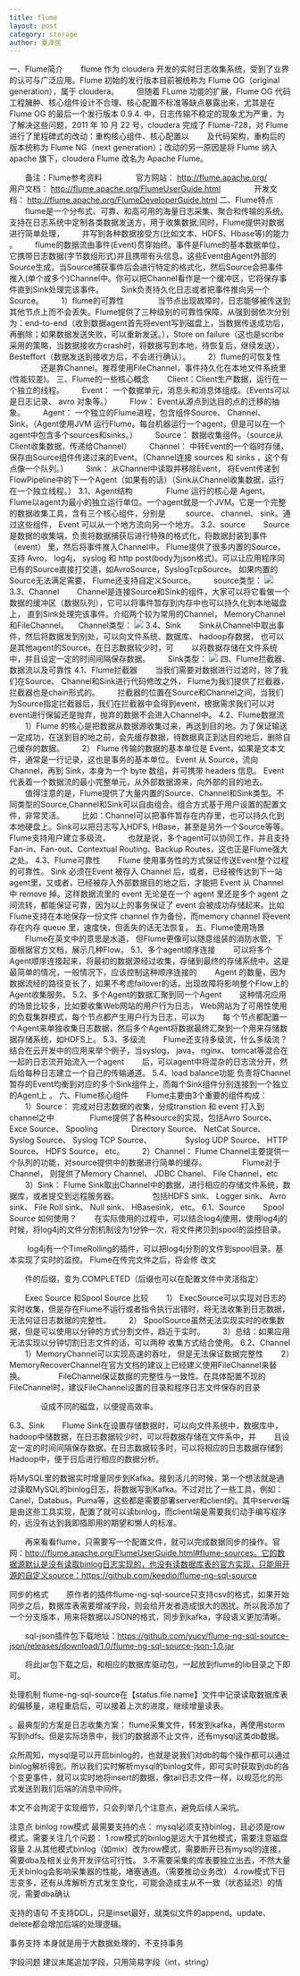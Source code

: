 ```yaml
---
title: flume
layout: post
category: storage
author: 夏泽民
---
```

一、Flume简介
　　flume 作为 cloudera 开发的实时日志收集系统，受到了业界的认可与广泛应用。Flume 初始的发行版本目前被统称为 Flume OG（original generation），属于 cloudera。
　　但随着 FLume 功能的扩展，Flume OG 代码工程臃肿、核心组件设计不合理、核心配置不标准等缺点暴露出来，尤其是在 Flume OG 的最后一个发行版本 0.9.4. 中，日志传输不稳定的现象尤为严重，为了解决这些问题，2011 年 10 月 22 号，cloudera 完成了 Flume-728，对 Flume 进行了里程碑式的改动：重构核心组件、核心配置以
　　及代码架构，重构后的版本统称为 Flume NG（next generation）；改动的另一原因是将 Flume 纳入 apache 旗下，cloudera Flume 改名为 Apache Flume。

　　备注：Flume参考资料
　　　　官方网站： http://flume.apache.org/
　　　　用户文档： http://flume.apache.org/FlumeUserGuide.html
　　　　开发文档： http://flume.apache.org/FlumeDeveloperGuide.html
二、Flume特点
　　flume是一个分布式、可靠、和高可用的海量日志采集、聚合和传输的系统。支持在日志系统中定制各类数据发送方，用于收集数据;同时，Flume提供对数据进行简单处理，
　　并写到各种数据接受方(比如文本、HDFS、Hbase等)的能力 。
　　flume的数据流由事件(Event)贯穿始终。事件是Flume的基本数据单位，它携带日志数据(字节数组形式)并且携带有头信息，这些Event由Agent外部的Source生成，当Source捕获事件后会进行特定的格式化，然后Source会把事件推入(单个或多个)Channel中。你可以把Channel看作是一个缓冲区，它将保存事件直到Sink处理完该事件。
　　Sink负责持久化日志或者把事件推向另一个Source。
　　1）flume的可靠性 
　　　　当节点出现故障时，日志能够被传送到其他节点上而不会丢失。Flume提供了三种级别的可靠性保障，从强到弱依次分别为：end-to-end（收到数据agent首先将event写到磁盘上，当数据传送成功后，再删除；如果数据发送失败，可以重新发送。），Store on failure（这也是scribe采用的策略，当数据接收方crash时，将数据写到本地，待恢复后，继续发送），Besteffort（数据发送到接收方后，不会进行确认）。
　　2）flume的可恢复性
　　　　还是靠Channel。推荐使用FileChannel，事件持久化在本地文件系统里(性能较差)。
三、Flume的一些核心概念
　　Client：Client生产数据，运行在一个独立的线程。
　　Event： 一个数据单元，消息头和消息体组成。（Events可以是日志记录、 avro 对象等。）
　　Flow： Event从源点到达目的点的迁移的抽象。
　　Agent： 一个独立的Flume进程，包含组件Source、 Channel、 Sink。（Agent使用JVM 运行Flume。每台机器运行一个agent，但是可以在一个agent中包含多个sources和sinks。）
　　Source： 数据收集组件。（source从Client收集数据，传递给Channel）
　　Channel： 中转Event的一个临时存储，保存由Source组件传递过来的Event。（Channel连接 sources 和 sinks ，这个有点像一个队列。）
　　Sink： 从Channel中读取并移除Event， 将Event传递到FlowPipeline中的下一个Agent（如果有的话）（Sink从Channel收集数据，运行在一个独立线程。）
3.1、Agent结构　　
　　Flume 运行的核心是 Agent。Flume以agent为最小的独立运行单位。一个agent就是一个JVM。它是一个完整的数据收集工具，含有三个核心组件，分别是
　　 source、 channel、 sink。通过这些组件， Event 可以从一个地方流向另一个地方。
3.2、source
　　Source是数据的收集端，负责将数据捕获后进行特殊的格式化，将数据封装到事件（event） 里，然后将事件推入Channel中。 Flume提供了很多内置的Source， 支持 Avro， log4j， syslog 和 http post(body为json格式)。可以让应用程序同已有的Source直接打交道，如AvroSource，SyslogTcpSource。 如果内置的Source无法满足需要， Flume还支持自定义Source。
　　source类型：
<img src="{{site.url}}{{site.baseurl}}/img/flume.png"/>　　
3.3、Channel
　　Channel是连接Source和Sink的组件，大家可以将它看做一个数据的缓冲区（数据队列），它可以将事件暂存到内存中也可以持久化到本地磁盘上， 直到Sink处理完该事件。介绍两个较为常用的Channel， MemoryChannel和FileChannel。
　Channel类型：
	<img src="{{site.url}}{{site.baseurl}}/img/flumechanel.png"/>
3.4、Sink
　　Sink从Channel中取出事件，然后将数据发到别处，可以向文件系统、数据库、 hadoop存数据， 也可以是其他agent的Source。在日志数据较少时，可
　　以将数据存储在文件系统中，并且设定一定的时间间隔保存数据。
　　Sink类型：
	<img src="{{site.url}}{{site.baseurl}}/img/flumesink.png"/>
四、Flume拦截器、数据流以及可靠性
4.1、Flume拦截器
　　当我们需要对数据进行过滤时，除了我们在Source、 Channel和Sink进行代码修改之外， Flume为我们提供了拦截器，拦截器也是chain形式的。
　　拦截器的位置在Source和Channel之间，当我们为Source指定拦截器后，我们在拦截器中会得到event，根据需求我们可以对event进行保留还是抛弃，抛弃的数据不会进入Channel中。
4.2、Flume数据流
　　1）Flume 的核心是把数据从数据源收集过来，再送到目的地。为了保证输送一定成功，在送到目的地之前，会先缓存数据，待数据真正到达目的地后，删除自己缓存的数据。
　　2） Flume 传输的数据的基本单位是 Event，如果是文本文件，通常是一行记录，这也是事务的基本单位。 Event 从 Source，流向 Channel，再到 Sink，本身为一个 byte 数组，并可携带 headers 信息。 Event 代表着一个数据流的最小完整单元，从外部数据源来，向外部的目的地去。
　　值得注意的是，Flume提供了大量内置的Source、Channel和Sink类型。不同类型的Source,Channel和Sink可以自由组合。组合方式基于用户设置的配置文件，非常灵活。
　　比如：Channel可以把事件暂存在内存里，也可以持久化到本地硬盘上。Sink可以把日志写入HDFS, HBase，甚至是另外一个Source等等。Flume支持用户建立多级流，
　　也就是说，多个agent可以协同工作，并且支持Fan-in、Fan-out、Contextual Routing、Backup Routes，这也正是Flume强大之处。
4.3、Flume可靠性
　　Flume 使用事务性的方式保证传送Event整个过程的可靠性。 Sink 必须在Event 被存入 Channel 后，或者，已经被传达到下一站agent里，又或者，已经被存入外部数据目的地之后，才能把 Event 从 Channel 中 remove 掉。这样数据流里的 event 无论是在一个 agent 里还是多个 agent 之间流转，都能保证可靠，因为以上的事务保证了 event 会被成功存储起来。比如 Flume支持在本地保存一份文件 channel 作为备份，而memory channel 将event存在内存 queue 里，速度快，但丢失的话无法恢复。
五、Flume使用场景
　　Flume在英文中的意思是水道， 但Flume更像可以随意组装的消防水管，下面根据官方文档，展示几种Flow。
5.1、多个agent顺序连接
　　可以将多个Agent顺序连接起来，将最初的数据源经过收集，存储到最终的存储系统中。这是最简单的情况，一般情况下，应该控制这种顺序连接的
　　Agent 的数量，因为数据流经的路径变长了，如果不考虑failover的话，出现故障将影响整个Flow上的Agent收集服务。 
5.2、多个Agent的数据汇聚到同一个Agent 
　　这种情况应用的场景比较多，比如要收集Web网站的用户行为日志， Web网站为了可用性使用的负载集群模式，每个节点都产生用户行为日志，可以为
　　每 个节点都配置一个Agent来单独收集日志数据，然后多个Agent将数据最终汇聚到一个用来存储数据存储系统，如HDFS上。
5.3、多级流
　　Flume还支持多级流，什么多级流？结合在云开发中的应用来举个例子，当syslog， java， nginx、 tomcat等混合在一起的日志流开始流入一个agent
　　后，可以agent中将混杂的日志流分开，然后给每种日志建立一个自己的传输通道。
5.4、load balance功能
负责将Channel暂存的Event均衡到对应的多个Sink组件上，而每个Sink组件分别连接到一个独立的Agent上 。
六、Flume核心组件
　　Flume主要由3个重要的组件构成：
　　1）Source： 完成对日志数据的收集，分成transtion 和 event 打入到channel之中
　　　　 Flume提供了各种source的实现，包括Avro Source、 Exce Source、 Spooling
　　　　Directory Source、 NetCat Source、 Syslog Source、 Syslog TCP Source、
　　　　Syslog UDP Source、 HTTP Source、 HDFS Source， etc。
　　2）Channel： Flume Channel主要提供一个队列的功能，对source提供中的数据进行简单的缓存。
　　　　 Flume对于Channel， 则提供了Memory Channel、 JDBC Chanel、 File Channel，etc
　　3）Sink： Flume Sink取出Channel中的数据，进行相应的存储文件系统，数据库，或者提交到远程服务器。
　　　　包括HDFS sink、 Logger sink、 Avro sink、 File Roll sink、 Null sink、 HBasesink， etc。
6.1、Source
　　Spool Source 如何使用？
　　在实际使用的过程中，可以结合log4j使用，使用log4j的时候，将log4j的文件分割机制设为1分钟一次，将文件拷贝到spool的监控目录。

　　 log4j有一个TimeRolling的插件，可以把log4j分割的文件到spool目录。基本实现了实时的监控。 Flume在传完文件之后，将会修 改文

　　件的后缀，变为.COMPLETED（后缀也可以在配置文件中灵活指定）

　　Exec Source 和Spool Source 比较
　　1） ExecSource可以实现对日志的实时收集，但是存在Flume不运行或者指令执行出错时，将无法收集到日志数据，无法何证日志数据的完整性。
　　2） SpoolSource虽然无法实现实时的收集数据，但是可以使用以分钟的方式分割文件，趋近于实时。
　　3）总结：如果应用无法实现以分钟切割日志文件的话，可以两种 收集方式结合使用。
6.2、Channel
　　1）MemoryChannel可以实现高速的吞吐， 但是无法保证数据完整性
　　2）MemoryRecoverChannel在官方文档的建议上已经建义使用FileChannel来替换。
　　　　FileChannel保证数据的完整性与一致性。在具体配置不现的FileChannel时，建议FileChannel设置的目录和程序日志文件保存的目录

　　　　设成不同的磁盘，以便提高效率。 

6.3、Sink
　　Flume Sink在设置存储数据时，可以向文件系统中，数据库中， hadoop中储数据，在日志数据较少时，可以将数据存储在文件系中，并
　　且设定一定的时间间隔保存数据。在日志数据较多时，可以将相应的日志数据存储到Hadoop中，便于日后进行相应的数据分析。
<!-- more -->
将MySQL里的数据实时增量同步到Kafka。接到活儿的时候，第一个想法就是通过读取MySQL的binlog日志，将数据写到Kafka。不过对比了一些工具，例如：Canel，Databus，Puma等，这些都是需要部署server和client的。其中server端是由这些工具实现，配置了就可以读binlog，而client端是需要我们动手编写程序的，远没有达到我即插即用的期望和懒人的标准。

　　再来看看flume，只需要写一个配置文件，就可以完成数据同步的操作。官网：http://flume.apache.org/FlumeUserGuide.html#flume-sources。它的数据源默认是没有读取binlog日志实现的，也没有读数据库表的官方实现，只能用开源的自定义source：https://github.com/keedio/flume-ng-sql-source

同步的格式
　　原作者的插件flume-ng-sql-source只支持csv的格式，如果开始同步之后，数据库表需要增减字段，则会给开发者造成很大的困扰。所以我添加了一个分支版本，用来将数据以JSON的格式，同步到kafka，字段语义更加清晰。

　　sql-json插件包下载地址：https://github.com/yucy/flume-ng-sql-source-json/releases/download/1.0/flume-ng-sql-source-json-1.0.jar

　　将此jar包下载之后，和相应的数据库驱动包，一起放到flume的lib目录之下即可。

处理机制
flume-ng-sql-source在【status.file.name】文件中记录读取数据库表的偏移量，进程重启后，可以接着上次的进度，继续增量读表。

。最典型的方案是日志收集方案： flume采集文件，转发到kafka，再使用storm写到hdfs。但是实际场景中，我们的数据源不止文件，还有mysql这类db数据。

众所周知，mysql是可以开启binlog的，也就是说我们对db的每个操作都可以通过binlog解析得到。所以我们实时解析mysql的binlog文件，即可实时获取到db的各个变更事件，就可以实时地将insert的数据，像tail日志文件一样，以规范化的形式发送到我们后端的消息中间件。

本文不会拘泥于实现细节，只会列举几个注意点，避免后续人采坑。

注意点
binlog row模式 
最需要支持的点： 
mysql必须支持binlog，且必须是row模式。需要关注几个问题： 
1.row模式的binlog是远大于其他模式，需要注意磁盘容量 
2.从其他模式binlog（如mix）改为row模式，需要断开已有mysql的连接，需要dba及相关业务开发评估可行性。 
3.不需要采集的库表要独立出去，不然大量无关binlog会影响采集器的性能，堵塞通道。（需要推动业务改） 
4.row模式下日志变多，还有从库解析方式发生变化，可能会造成主从不一致（状态延迟）的情况，需要dba确认

支持的语句 
不支持DDL，只是inset最好，就类似文件的append。update、delete都会增加后端的处理逻辑。

事务支持 
本身就是用于大数据处理的，不支持事务

字段问题 
建议末尾追加字段，只用简易字段（int，string）

